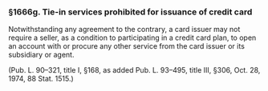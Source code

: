 ### §1666g. Tie-in services prohibited for issuance of credit card ###

Notwithstanding any agreement to the contrary, a card issuer may not require a seller, as a condition to participating in a credit card plan, to open an account with or procure any other service from the card issuer or its subsidiary or agent.

(Pub. L. 90–321, title I, §168, as added Pub. L. 93–495, title III, §306, Oct. 28, 1974, 88 Stat. 1515.)